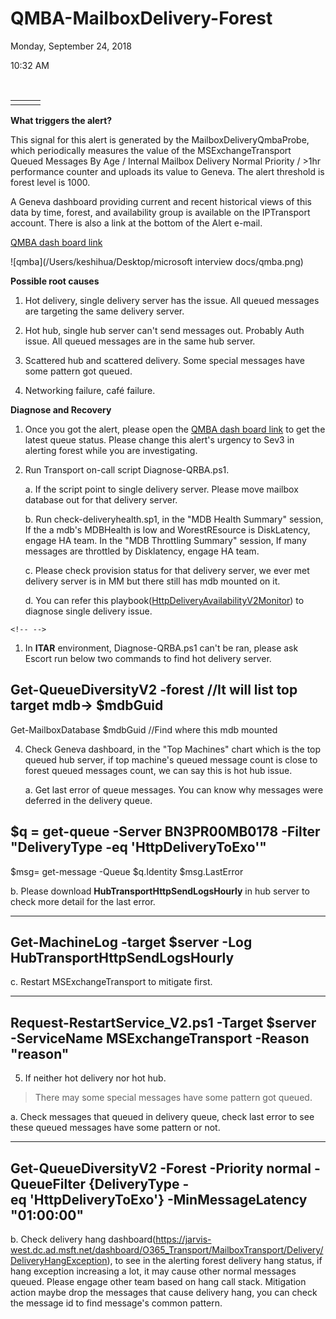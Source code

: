 # QMBA-MailboxDelivery-Forest

Monday, September 24, 2018

10:32 AM

 

|      |      |      |
| ---- | ---- | ---- |
|      |      |      |

**What triggers the alert?**

This signal for this alert is generated by the MailboxDeliveryQmbaProbe, which periodically measures the value of the MSExchangeTransport Queued Messages By Age / Internal Mailbox Delivery Normal Priority / \>1hr performance counter and uploads its value to Geneva. The alert threshold is forest level is 1000.

A Geneva dashboard providing current and recent historical views of this data by time, forest, and availability group is available on the IPTransport account. There is also a link at the bottom of the Alert e-mail.

[QMBA dash board link](https://jarvis-west.dc.ad.msft.net/dashboard/share/91E7368C?overrides=%5b%7b%22query%22:%22//*%5bid='Environment'%5d%22,%22key%22:%22value%22,%22replacement%22:%22%22%7d,%7b%22query%22:%22//*%5bid='Region'%5d%22,%22key%22:%22value%22,%22replacement%22:%22%22%7d,%7b%22query%22:%22//*%5bid='Forest'%5d%22,%22key%22:%22value%22,%22replacement%22:%22%22%7d,%7b%22query%22:%22//*%5bid='AvailabilityGroup'%5d%22,%22key%22:%22value%22,%22replacement%22:%22%22%7d,%7b%22query%22:%22//*%5bid='Machine'%5d%22,%22key%22:%22value%22,%22replacement%22:%22%22%7d%5d%20)

![qmba](/Users/keshihua/Desktop/microsoft interview docs/qmba.png)



**Possible root causes**

1.  Hot delivery, single delivery server has the issue. All queued messages are targeting the same delivery server.

2.  Hot hub, single hub server can\'t send messages out. Probably Auth issue. All queued messages are in the same hub server.

3.  Scattered hub and scattered delivery. Some special messages have some pattern got queued.

4.  Networking failure, café failure.

**Diagnose and Recovery**

1.  Once you got the alert, please open the [QMBA dash board link](https://jarvis-west.dc.ad.msft.net/dashboard/share/91E7368C?overrides=%5b%7b%22query%22:%22//*%5bid='Environment'%5d%22,%22key%22:%22value%22,%22replacement%22:%22%22%7d,%7b%22query%22:%22//*%5bid='Region'%5d%22,%22key%22:%22value%22,%22replacement%22:%22%22%7d,%7b%22query%22:%22//*%5bid='Forest'%5d%22,%22key%22:%22value%22,%22replacement%22:%22%22%7d,%7b%22query%22:%22//*%5bid='AvailabilityGroup'%5d%22,%22key%22:%22value%22,%22replacement%22:%22%22%7d,%7b%22query%22:%22//*%5bid='Machine'%5d%22,%22key%22:%22value%22,%22replacement%22:%22%22%7d%5d%20) to get the latest queue status. Please change this alert\'s urgency to Sev3 in alerting forest while you are investigating.

2.  Run Transport on-call script Diagnose-QRBA.ps1.

    a.  If the script point to single delivery server. Please move mailbox database out for that delivery server.

    b.  Run check-deliveryhealth.sp1, in the \"MDB Health Summary\" session, If the a mdb\'s MDBHealth is low and WorestREsource is DiskLatency, engage HA team. In the \"MDB Throttling Summary\" session, If many messages are throttled by Disklatency, engage HA team.

    c.  Please check provision status for that delivery server, we ever met delivery server is in MM but there still has mdb mounted on it.

    d.  You can refer this playbook([HttpDeliveryAvailabilityV2Monitor](onenote:#HttpDeliveryAvailabilityV2Monitor&section-id={F0A9DD2C-8D88-4246-9561-12B4E91CFA0A}&page-id={AF6CA10D-662C-41AA-B2F0-6E94B741AFAC}&end&base-path=https://microsoft.sharepoint-df.com/teams/O365TransportTeam/SiteAssets/O365%20Transport%20Team%20Notebook/Alert%20Playbook.one)) to diagnose single delivery issue.

```{=html}
<!-- -->
```
1.  In **ITAR** environment, Diagnose-QRBA.ps1 can\'t be ran, please ask Escort run below two commands to find hot delivery server.

  Get-QueueDiversityV2 -forest //It will list top target mdb-\> \$mdbGuid
  -------------------------------------------------------------------------
  Get-MailboxDatabase \$mdbGuid //Find where this mdb mounted

4.  Check Geneva dashboard, in the \"Top Machines\" chart which is the top queued hub server, if top machine\'s queued message count is close to forest queued messages count, we can say this is hot hub issue.

    a.  Get last error of queue messages. You can know why messages were deferred in the delivery queue.

  \$q = get-queue -Server BN3PR00MB0178 -Filter \"DeliveryType -eq \'HttpDeliveryToExo\'\"
  ------------------------------------------------------------------------------------------
  \$msg= get-message -Queue \$q.Identity
  \$msg.LastError

b.  Please download **HubTransportHttpSendLogsHourly** in hub server to check more detail for the last error.

---------------------------------------------------------------------
  Get-MachineLog -target \$server -Log HubTransportHttpSendLogsHourly
  ---------------------------------------------------------------------

c.  Restart MSExchangeTransport to mitigate first.

----------------------------------------------------------------------------------------------------------------
  Request-RestartService_V2.ps1 **-Target** \$server **-ServiceName** MSExchangeTransport **-Reason** \"reason\"
  ----------------------------------------------------------------------------------------------------------------

5.  If neither hot delivery nor hot hub.

> There may some special messages have some pattern got queued.

a.  Check messages that queued in delivery queue, check last error to see these queued messages have some pattern or not.

-------------------------------------------------------------------------------------------------------------------------------------
  Get-QueueDiversityV2 -Forest -Priority normal -QueueFilter {DeliveryType -eq \'HttpDeliveryToExo\'} -MinMessageLatency \"01:00:00\"
  -------------------------------------------------------------------------------------------------------------------------------------

b.  Check delivery hang dashboard(<https://jarvis-west.dc.ad.msft.net/dashboard/O365_Transport/MailboxTransport/Delivery/DeliveryHangException>), to see in the alerting forest delivery hang status, if hang exception increasing a lot, it may cause other normal messages queued. Please engage other team based on hang call stack. Mitigation action maybe drop the messages that cause delivery hang, you can check the message id to find message\'s common pattern.

